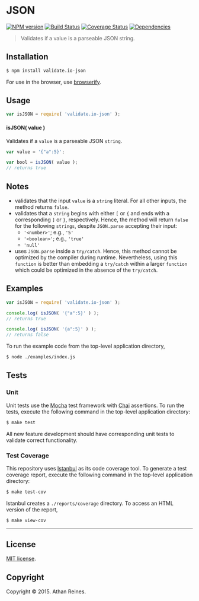 JSON
===
[![NPM version][npm-image]][npm-url] [![Build Status][travis-image]][travis-url] [![Coverage Status][coveralls-image]][coveralls-url] [![Dependencies][dependencies-image]][dependencies-url]

> Validates if a value is a parseable JSON string.


## Installation

``` bash
$ npm install validate.io-json
```

For use in the browser, use [browserify](https://github.com/substack/node-browserify).


## Usage

``` javascript
var isJSON = require( 'validate.io-json' );
```

#### isJSON( value )

Validates if a `value` is a parseable JSON `string`.

``` javascript
var value = '{"a":5}';

var bool = isJSON( value );
// returns true
```

## Notes

*	validates that the input `value` is a `string` literal. For all other inputs, the method returns `false`.
*	validates that a `string` begins with either `[` or `{` and ends with a corresponding `]` or `}`, respectively. Hence, the method will return `false` for the following `strings`, despite `JSON.parse` accepting their input:
	-	`'<number>'`; e.g., `'5'`
	-	`'<boolean>'`; e.g., `'true'`
	-	`'null'`
*	uses `JSON.parse` inside a `try/catch`. Hence, this method cannot be optimized by the compiler during runtime. Nevertheless, using this `function` is better than embedding a `try/catch` within a larger `function` which could be optimized in the absence of the `try/catch`.



## Examples

``` javascript
var isJSON = require( 'validate.io-json' );

console.log( isJSON( '{"a":5}' ) );
// returns true

console.log( isJSON( '{a":5}' ) );
// returns false
```

To run the example code from the top-level application directory,

``` bash
$ node ./examples/index.js
```


## Tests

### Unit

Unit tests use the [Mocha](http://mochajs.org) test framework with [Chai](http://chaijs.com) assertions. To run the tests, execute the following command in the top-level application directory:

``` bash
$ make test
```

All new feature development should have corresponding unit tests to validate correct functionality.


### Test Coverage

This repository uses [Istanbul](https://github.com/gotwarlost/istanbul) as its code coverage tool. To generate a test coverage report, execute the following command in the top-level application directory:

``` bash
$ make test-cov
```

Istanbul creates a `./reports/coverage` directory. To access an HTML version of the report,

``` bash
$ make view-cov
```


---
## License

[MIT license](http://opensource.org/licenses/MIT). 


## Copyright

Copyright &copy; 2015. Athan Reines.


[npm-image]: http://img.shields.io/npm/v/validate.io-json.svg
[npm-url]: https://npmjs.org/package/validate.io-json

[travis-image]: http://img.shields.io/travis/validate-io/json/master.svg
[travis-url]: https://travis-ci.org/validate-io/json

[coveralls-image]: https://img.shields.io/coveralls/validate-io/json/master.svg
[coveralls-url]: https://coveralls.io/r/validate-io/json?branch=master

[dependencies-image]: http://img.shields.io/david/validate-io/json.svg
[dependencies-url]: https://david-dm.org/validate-io/json

[dev-dependencies-image]: http://img.shields.io/david/dev/validate-io/json.svg
[dev-dependencies-url]: https://david-dm.org/dev/validate-io/json

[github-issues-image]: http://img.shields.io/github/issues/validate-io/json.svg
[github-issues-url]: https://github.com/validate-io/json/issues
